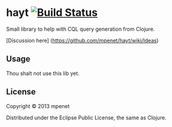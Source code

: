 # hayt [![Build Status](https://secure.travis-ci.org/mpenet/hayt.png?branch=master)](http://travis-ci.org/mpenet/hayt)

Small library to help with CQL query generation from Clojure.

[Discussion here] (https://github.com/mpenet/hayt/wiki/Ideas)

## Usage

Thou shalt not use this lib yet.

## License

Copyright © 2013 mpenet

Distributed under the Eclipse Public License, the same as Clojure.
